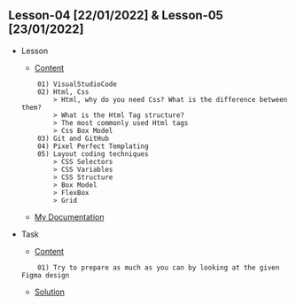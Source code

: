 ## Lesson-04 [22/01/2022] & Lesson-05 [23/01/2022] 

- Lesson
    - [Content](https://github.com/PragmatechEducation/FrontEnd03#day04-05--122-23-january-2022-figma)
    ``` 
        01) VisualStudioCode
        02) Html, Css
            > Html, why do you need Css? What is the difference between them?
            > What is the Html Tag structure?
            > The most commonly used Html tags
            > Css Box Model
        03) Git and GitHub
        04) Pixel Perfect Templating
        05) Layout coding techniques
            > CSS Selectors
            > CSS Variables
            > CSS Structure
            > Box Model
            > FlexBox
            > Grid
    ```
    - [My Documentation](https://github.com/RaviHamidov/PragmatechFrontEndProject/blob/main/ReSearch.md)

- Task
    - [Content](https://github.com/PragmatechEducation/FrontEnd03#day04-05--122-23-january-2022-figma) 
    ```
        01) Try to prepare as much as you can by looking at the given Figma design
    ```
    - [Solution](https://github.com/RaviHamidov/PragmatechFrontEndProject/tree/main/Works)    